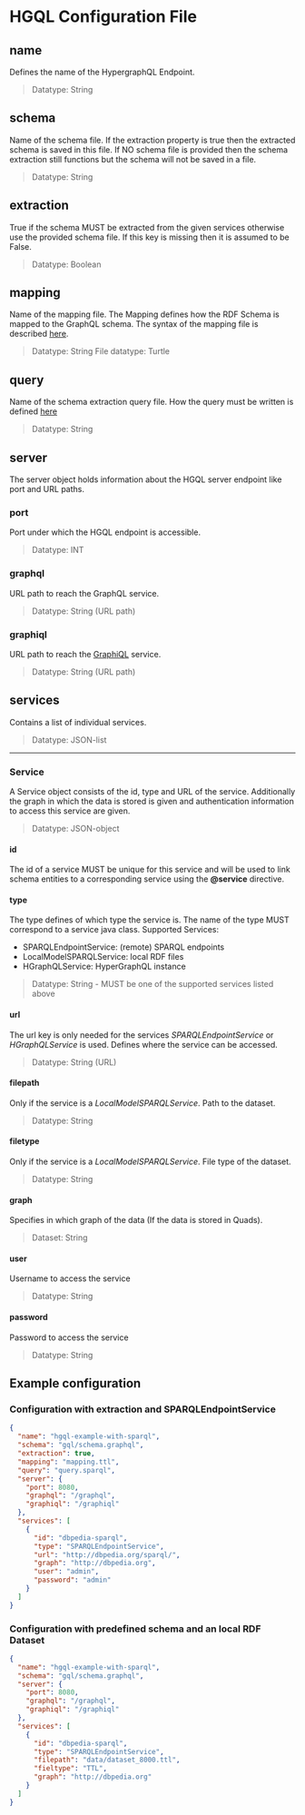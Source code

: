 # HGQL Configuration File
## name
Defines the name of the HypergraphQL Endpoint.
> Datatype: String

## schema
Name of the schema file. If the extraction property is true then the extracted schema is saved in this file.
If NO schema file is provided then the schema extraction still functions but the schema will not be saved in a file.
> Datatype: String

## extraction
True if the schema MUST be extracted from the given services otherwise use the provided schema file.
If this key is missing then it is assumed to be False.
> Datatype: Boolean

## mapping
Name of the mapping file. The Mapping defines how the RDF Schema is mapped to the GraphQL schema.
The syntax of the mapping file is described [here](./schema_mapping.md).
>Datatype: String
>File datatype: Turtle

## query
Name of the schema extraction query file. How the query must be written is defined [here](./schema_extraction_query.md)
>Datatype: String

## server
The server object holds information about the HGQL server endpoint like port and URL paths.
### port
Port under which the HGQL endpoint is accessible.
>Datatype: INT

### graphql
URL path to reach the GraphQL service.
> Datatype: String (URL path)

### graphiql
URL path to reach the [GraphiQL](https://github.com/graphql/graphiql) service.
> Datatype: String (URL path)

## services
Contains a list of individual services.

>Datatype: JSON-list

-----------------------
### Service
A Service object consists of the id, type and URL of the service.
Additionally the graph in which the data is stored is given and authentication information to access this service are given.
>Datatype: JSON-object
#### id
The id of a service MUST be unique for this service and will be used to link schema entities to a corresponding service using the **@service** directive.
#### type
The type defines of which type the service is.
The name of the type MUST correspond to a service java class.
Supported Services:
 - SPARQLEndpointService:   (remote) SPARQL endpoints
 - LocalModelSPARQLService: local RDF files
 - HGraphQLService: HyperGraphQL instance
>Datatype: String - MUST be one of the supported services listed above
#### url
The url key is only needed for the services *SPARQLEndpointService* or *HGraphQLService* is used.
Defines where the service can be accessed.
>Datatype: String (URL)
#### filepath
Only if the service is a *LocalModelSPARQLService*. Path to the dataset.
>Datatype: String
#### filetype
Only if the service is a *LocalModelSPARQLService*. File type of the dataset.
>Datatype: String
#### graph
Specifies in which graph of the data (If the data is stored in Quads).
>Dataset: String
#### user
Username to access the service
>Datatype: String
#### password
Password to access the service
>Datatype: String

## Example configuration
### Configuration with extraction and SPARQLEndpointService
```json
{
  "name": "hgql-example-with-sparql",
  "schema": "gql/schema.graphql",
  "extraction": true,
  "mapping": "mapping.ttl",
  "query": "query.sparql",
  "server": {
    "port": 8080,
    "graphql": "/graphql",
    "graphiql": "/graphiql"
  },
  "services": [
    {
      "id": "dbpedia-sparql",
      "type": "SPARQLEndpointService",
      "url": "http://dbpedia.org/sparql/",
      "graph": "http://dbpedia.org",
      "user": "admin",
      "password": "admin"
    }
  ]
}
```

### Configuration with predefined schema and an local RDF Dataset
```json
{
  "name": "hgql-example-with-sparql",
  "schema": "gql/schema.graphql",
  "server": {
    "port": 8080,
    "graphql": "/graphql",
    "graphiql": "/graphiql"
  },
  "services": [
    {
      "id": "dbpedia-sparql",
      "type": "SPARQLEndpointService",
      "filepath": "data/dataset_8000.ttl",
      "fieltype": "TTL",
      "graph": "http://dbpedia.org"
    }
  ]
}
```
